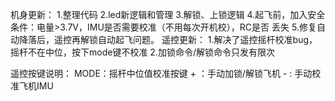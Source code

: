﻿

机身更新：
    1.整理代码
    2.led新逻辑和管理
    3.解锁、上锁逻辑
    4.起飞前，加入安全条件：电量>3.7V，IMU是否需要校准（不用每次开机校），RC是否 丢失
    5.修复自动降落后，遥控再解锁自动起飞问题。
遥控更新：
    1.解决了遥控摇杆校准bug，摇杆不在中位，按下mode键不校准
    2.加锁命令/解锁命令只发有限次


遥控按键说明：
     MODE：摇杆中位值校准按键
     +   ：手动加锁/解锁飞机
     -   : 手动校准飞机IMU
